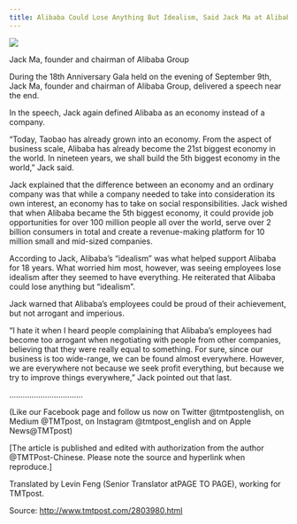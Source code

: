 ```yaml
---
title: Alibaba Could Lose Anything But Idealism, Said Jack Ma at Alibaba’s 2017 Annual Gala
---
```


![](http://img2.tuicool.com/Z7rmUjz.jpg!web)

Jack Ma, founder and chairman of Alibaba Group

During the 18th Anniversary Gala held on the evening of September 9th, Jack Ma, founder and chairman of Alibaba Group, delivered a speech near the end.

In the speech, Jack again defined Alibaba as an economy instead of a company.

“Today, Taobao has already grown into an economy. From the aspect of business scale, Alibaba has already become the 21st biggest economy in the world. In nineteen years, we shall build the 5th biggest economy in the world,” Jack said.

Jack explained that the difference between an economy and an ordinary company was that while a company needed to take into consideration its own interest, an economy has to take on social responsibilities. Jack wished that when Alibaba became the 5th biggest economy, it could provide job opportunities for over 100 million people all over the world, serve over 2 billion consumers in total and create a revenue-making platform for 10 million small and mid-sized companies.

According to Jack, Alibaba’s “idealism” was what helped support Alibaba for 18 years. What worried him most, however, was seeing employees lose idealism after they seemed to have everything. He reiterated that Alibaba could lose anything but “idealism”.

Jack warned that Alibaba’s employees could be proud of their achievement, but not arrogant and imperious.

“I hate it when I heard people complaining that Alibaba’s employees had become too arrogant when negotiating with people from other companies, believing that they were really equal to something. For sure, since our business is too wide-range, we can be found almost everywhere. However, we are everywhere not because we seek profit everything, but because we try to improve things everywhere,” Jack pointed out that last.

……………………………

\(Like our Facebook page and follow us now on Twitter @tmtpostenglish, on Medium @TMTpost, on Instagram @tmtpost\_english and on Apple News@TMTpost\)  

\[The article is published and edited with authorization from the author @TMTPost-Chinese. Please note the source and hyperlink when reproduce.\]       

Translated by Levin Feng \(Senior Translator atPAGE TO PAGE\), working for TMTpost.  


Source:  http://www.tmtpost.com/2803980.html
